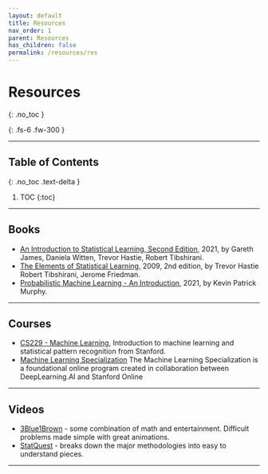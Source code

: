 ```yaml
---
layout: default
title: Resources
nav_order: 1
parent: Resources
has_children: false
permalink: /resources/res
---
```


# Resources
{: .no_toc }

{: .fs-6 .fw-300 }

---

## Table of Contents
{: .no_toc .text-delta }

1. TOC
{:toc}

---

## Books
- [An Introduction to Statistical Learning, Second Edition](https://www.statlearning.com/), 2021, by Gareth James, Daniela Witten, Trevor Hastie, Robert Tibshirani.
- [The Elements of Statistical Learning](https://web.stanford.edu/~hastie/ElemStatLearn/), 2009, 2nd edition, by Trevor Hastie Robert Tibshirani, Jerome Friedman.
- [Probabilistic Machine Learning - An Introduction](https://probml.github.io/pml-book/book1.html), 2021, by Kevin Patrick Murphy.
---

## Courses
- [CS229 - Machine Learning](https://see.stanford.edu/Course/CS229), Introduction to machine learning and statistical pattern recognition from Stanford.
- [Machine Learning Specialization](https://www.coursera.org/specializations/machine-learning-introduction) The Machine Learning Specialization is a foundational online program created in collaboration between DeepLearning.AI and Stanford Online

---

## Videos
- [3Blue1Brown](https://www.youtube.com/c/3blue1brown/) - some combination of math and entertainment. Difficult problems made simple with great animations.
- [StatQuest](https://www.youtube.com/c/joshstarmer/) - breaks down the major methodologies into easy to understand pieces.


---



















